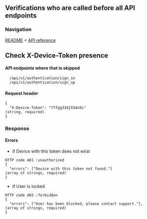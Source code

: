 ## Verifications who are called before all API endpoints

### Navigation
[README](../../../README.md)
<
[API reference](../../api_reference.md)

## Check X-Device-Token presence
#### API endpoints where that is skipped
```
  /api/v1/authentication/sign_in
  /api/v1/authentication/sign_up
```

#### Request header
```
{
  "X-Device-Token": "7ffgg334j554o9i"                                           (string, required)
}
```

### Response
#### Errors
- if Device with this token does not exist
```
HTTP code 401 :unauthorized
{
  "errors": ["Device with this token not found."]                               (array of strings, required)
}
```

- if User is locked
```
HTTP code 403 :forbidden
{
  "errors": ["User has been blocked, please contact support."],                 (array of strings, required)
}
```
